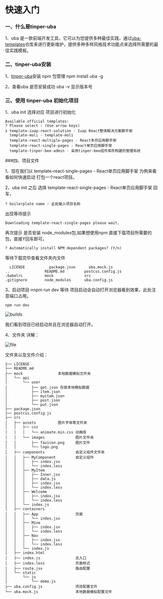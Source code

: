 # 快速入门

### 一、什么是tinper-uba

1、uba 是一款前端开发工具，它可以为您提供多种最佳实践，通过[uba-templates](https://github.com/uba-templates)仓库来进行更新维护，提供多种多样风格技术功能点来选择所需要的最佳实践模板。

### 二、tinper-uba安装

1、[tinper-uba](http://docs.tinper.org/uba/)安装 npm 包管理 npm install uba -g

2、查看uba 是否安装成功 uba -v 显示版本号

### 三、使用 tinper-uba 初始化项目

1、uba init 选择对应 项目进行初始化

```
Available official templates:
? Please select : (Use arrow keys)
❯ template-iuap-react-solution - Iuap React整体解决方案脚手架
  template-moli - template-moli
  template-react-multiple-pages - React多页应用脚手架
  template-react-single-pages - React单页应用脚手架
  template-tinper-bee-admin - 采用tinper-bee组件库所构建的管理系统
```

###四、项目文件

1、现在我们以 template-react-single-pages - React单页应用脚手架 为例来看看如何快速启动 打包一个react项目。

2、uba init 之后 选择 template-react-single-pages - React单页应用脚手架 回车，

```
? boilerplate name : 此处输入项目名称
```

出现等待提示

```
Downloading template-react-single-pages please wait.
```

再次提示 是否安装 node_modules包,如果想使用npm 直接下载项目所需要的包，直接Y回车即可。

```
? Automatically install NPM dependent packages? (Y/n)
```

等待下载完毕查看文件夹内文件

```
  LICENSE           package.json      uba.mock.js
..                README.md         postcss.config.js
.babelrc          mock              src
.gitignore        node_modules      uba.config.js
```

3、启动项目->npm run dev 等待 项目启动会自动打开浏览器看到效果，此处注意端口占用。

```
npm run dev
```

![builds](/Users/brucefang/Downloads/tinper-react框架/Introduction/img/builds.png)

我们看到项目已经启动并且在浏览器自动打开。

4、文件夹 详解：

![file](/Users/brucefang/Downloads/tinper-react框架/Introduction-介绍/img/file.png)

文件夹以及文件介绍：

```
├── LICENSE
├── README.md
├── mock 				本地数据模拟文件夹
│   └── api				
│       └── user
│           ├── get.json 存放本地模拟数据
│           ├── item.json
│           ├── myitem.json
│           ├── post.json
│           └── put.json
├── package.json
├── postcss.config.js
├── src
│   ├── assets 			图片字体等文件夹
│   │   ├── css
│   │   │   └── animate.min.css 动画库
│   │   └── images   			图片文件夹
│   │       ├── favicon.png   	图片文件
│   │       └── logo.png
│   ├── components				自定义组件文件夹
│   │   ├── MyComponent			自定义组件
│   │   │   ├── index.jsx
│   │   │   └── index.less
│   │   ├── MyItem
│   │   │   ├── Inner.jsx
│   │   │   ├── data.js
│   │   │   ├── index.jsx
│   │   │   └── index.less
│   │   ├── Welcome
│   │   │   ├── index.jsx
│   │   │   └── index.less
│   │   └── index.js
│   ├── containers
│   │   ├── App					页面
│   │   │   └── index.jsx
│   │   ├── Mine
│   │   │   ├── index.jsx
│   │   │   └── index.less
│   │   ├── Nav
│   │   │   ├── index.jsx
│   │   │   └── index.less
│   │   └── index.js
│   ├── index.html
│   ├── index.js				总入口
│   ├── index.less				页面样式
│   ├── route.jsx				路由配置
│   └── static
│       └── js
│           └── demo.js
├── uba.config.js				项目配置文件
└── uba.mock.js					本地数据模拟配置文件
```
